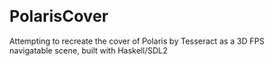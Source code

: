 # PolarisCover
Attempting to recreate the cover of Polaris by Tesseract as a 3D FPS navigatable scene, built with Haskell/SDL2
